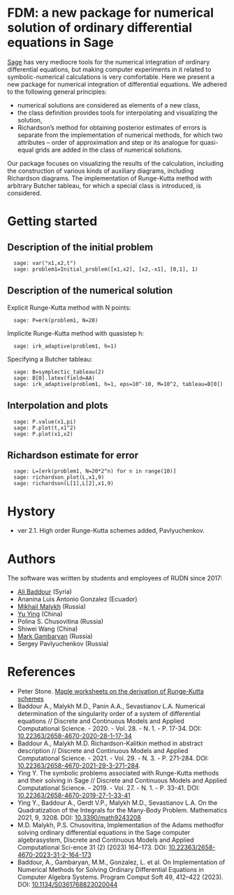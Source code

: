 # FDM: a new package for numerical solution of ordinary differential equations in Sage

[Sage](https://www.sagemath.org/) has very mediocre tools for the numerical integration of ordinary 
differential equations, but making computer experiments in it related to symbolic-numerical
calculations is very comfortable. Here we present a new package for numerical integration
of differential equations. We adhered to the following general principles: 
* numerical solutions are considered as elements of a new class, 
* the class definition provides tools for interpolating and visualizing the solution, 
* Richardson’s method for obtaining posterior estimates of errors is separate from the implementation of numerical methods, for which
two attributes – order of approximation and step or its analogue for quasi-equal grids are added in the class of numerical solutions. 

Our package focuses on visualizing the results of the calculation, including the construction of various kinds of auxiliary diagrams, including Richardson
diagrams. The implementation of Runge-Kutta method with arbitrary Butcher tableau,
for which a special class is introduced, is considered.

# Getting started
## Description of the initial problem
```
  sage: var("x1,x2,t")
  sage: problem1=Initial_problem([x1,x2], [x2,-x1], [0,1], 1)
```
## Description of the numerical solution
Explicit Runge-Kutta method with N points:
```
  sage: P=erk(problem1, N=20)
```
Implicite Runge-Kutta method with quasistep h:
```
  sage: irk_adaptive(problem1, h=1)
```
Specifying a Butcher tableau:
```
  sage: B=symplectic_tableau(2)
  sage: B[0].latex(field=AA)
  sage: irk_adaptive(problem1, h=1, eps=10^-10, M=10^2, tableau=B[0])
```
## Interpolation and plots
```
  sage: P.value(x1,pi) 
  sage: P.plot(t,x1^2)
  sage: P.plot(x1,x2)
```
## Richardson estimate for error
```
  sage: L=[erk(problem1, N=20*2^n) for n in range(10)]
  sage: richardson_plot(L,x1,9)
  sage: richardson(L[1],L[2],x1,9)
```
# Hystory
* ver 2.1. High order Runge-Kutta schemes added, Pavlyuchenkov.

# Authors 
The software was written by students and employees of RUDN since 2017:
* [Ali Baddour](https://orcid.org/0000-0001-8950-1781) (Syria)
* Ananina Luis Antonio Gonzalez (Ecuador)
* [Mikhail Malykh](https://orcid.org/0000-0001-6541-6603) (Russia)
* [Yu Ying](https://orcid.org/0000-0002-4105-2566) (China)
* Polina S. Chusovitina (Russia)
* Shiwei Wang (China)
* [Mark Gambaryan](https://orcid.org/0000-0002-4650-4648) (Russia)
* Sergey Pavlyuchenkov (Russia)

# References
* Peter Stone. [Maple worksheets on the derivation of Runge-Kutta schemes](http://www.peterstone.name/Maplepgs/RKcoeff.html)
* Baddour A., Malykh M.D., Panin A.A., Sevastianov L.A. Numerical determination of the singularity order of a system of differential equations // Discrete and Continuous Models and Applied Computational Science. - 2020. - Vol. 28. - N. 1. - P. 17-34. DOI: [10.22363/2658-4670-2020-28-1-17-34](https://doi.org/10.22363/2658-4670-2020-28-1-17-34)
* Baddour A., Malykh M.D. Richardson-Kalitkin method in abstract description // Discrete and Continuous Models and Applied Computational Science. - 2021. - Vol. 29. - N. 3. - P. 271-284. DOI: [10.22363/2658-4670-2021-29-3-271-284](https://doi.org/10.22363/2658-4670-2021-29-3-271-284).
* Ying Y. The symbolic problems associated with Runge-Kutta methods and their solving in Sage // Discrete and Continuous Models and Applied Computational Science. - 2019. - Vol. 27. - N. 1. - P. 33-41. DOI: [10.22363/2658-4670-2019-27-1-33-41](https://doi.org/10.22363/2658-4670-2019-27-1-33-41)
* Ying Y., Baddour A., Gerdt V.P., Malykh M.D., Sevastianov L.A. On the Quadratization of the Integrals for the Many-Body Problem. Mathematics 2021, 9, 3208. DOI: [10.3390/math9243208](https://doi.org/10.3390/math9243208)
* M.D. Malykh, P.S. Chusovitina, Implementation of the Adams methodfor solving ordinary differential equations in the Sage computer algebrasystem, Discrete and Continuous Models and Applied Computational Sci-ence 31 (2) (2023) 164–173. DOI: [10.22363/2658-4670-2023-31-2-164-173](https://doi.org/10.22363/2658-4670-2023-31-2-164-173)
* Baddour, A., Gambaryan, M.M., Gonzalez, L. et al. On Implementation of Numerical Methods for Solving Ordinary Differential Equations in Computer Algebra Systems. Program Comput Soft 49, 412–422 (2023). DOI: [10.1134/S0361768823020044](https://doi.org/10.1134/S0361768823020044)
